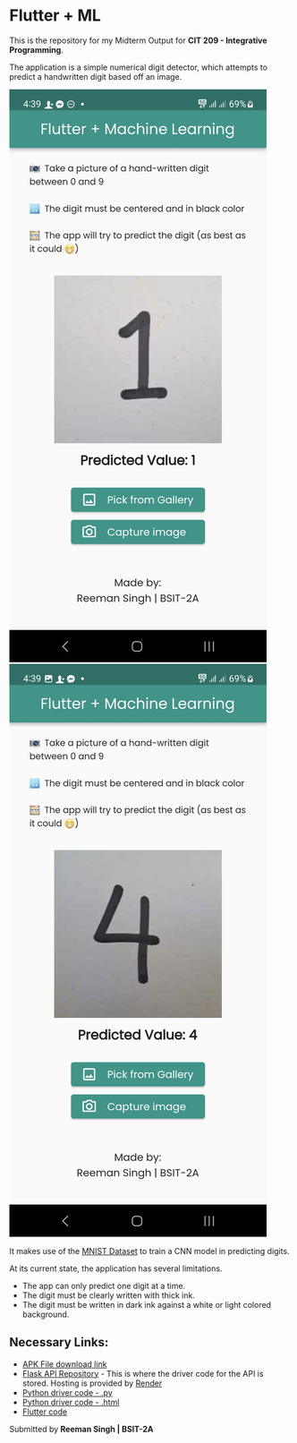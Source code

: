# Flutter + ML

This is the repository for my Midterm Output for **CIT 209 - Integrative Programming**.

The application is a simple numerical digit detector, which attempts to predict a handwritten digit based off an image.

![Test1](https://github.com/ReemanS/flutter_ml/blob/master/assets/test1.jpg)
![Test4](https://github.com/ReemanS/flutter_ml/blob/master/assets/test4.jpg)

It makes use of the [MNIST Dataset](http://yann.lecun.com/exdb/mnist/) to train a CNN model in predicting digits.

At its current state, the application has several limitations.

- The app can only predict one digit at a time.
- The digit must be clearly written with thick ink.
- The digit must be written in dark ink against a white or light colored background.

## Necessary Links:

- [APK File download link](https://minhaskamal.github.io/DownGit/#/home?url=https://github.com/ReemanS/flutter_ml/blob/master/assets/app-release.apk)
- [Flask API Repository](https://github.com/ReemanS/flask-flutter-api) - This is where the driver code for the API is stored. Hosting is provided by [Render](https://render.com/)
- [Python driver code - .py](<https://github.com/ReemanS/flutter_ml/blob/master/assets/number_classification_(flutter_%2B_ml).py>)
- [Python driver code - .html](<https://github.com/ReemanS/flutter_ml/blob/master/assets/Number_Classification_(Flutter_%2B_ML).html>)
- [Flutter code](https://github.com/ReemanS/flutter_ml/blob/master/lib/main.dart)

Submitted by **Reeman Singh | BSIT-2A**
